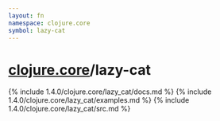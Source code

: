 ```yaml
---
layout: fn
namespace: clojure.core
symbol: lazy-cat
---
```


# [clojure.core](../)/lazy-cat

{% include 1.4.0/clojure.core/lazy_cat/docs.md %}
{% include 1.4.0/clojure.core/lazy_cat/examples.md %}
{% include 1.4.0/clojure.core/lazy_cat/src.md %}

